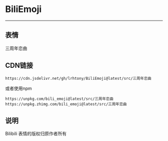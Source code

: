 # BiliEmoji
---
## 表情
三周年恋曲
## CDN链接
```
https://cdn.jsdelivr.net/gh/lrhtony/BiliEmoji@latest/src/三周年恋曲
```
或者使用npm
```
https://unpkg.com/bili_emoji@latest/src/三周年恋曲
https://unpkg.zhimg.com/bili_emoji@latest/src/三周年恋曲
```
## 说明
Bilibili 表情的版权归原作者所有
